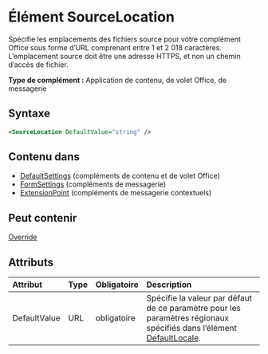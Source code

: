 # <a name="sourcelocation-element"></a>Élément SourceLocation

Spécifie les emplacements des fichiers source pour votre complément Office sous forme d’URL comprenant entre 1 et 2 018 caractères. L’emplacement source doit être une adresse HTTPS, et non un chemin d’accès de fichier.

**Type de complément :** Application de contenu, de volet Office, de messagerie

## <a name="syntax"></a>Syntaxe

```XML
<SourceLocation DefaultValue="string" />
```

## <a name="contained-in"></a>Contenu dans

- [DefaultSettings](defaultsettings.md) (compléments de contenu et de volet Office)
- [FormSettings](formsettings.md) (compléments de messagerie)
- [ExtensionPoint](extensionpoint.md) (compléments de messagerie contextuels)

## <a name="can-contain"></a>Peut contenir

[Override](override.md)

## <a name="attributes"></a>Attributs

|**Attribut**|**Type**|**Obligatoire**|**Description**|
|:-----|:-----|:-----|:-----|
|DefaultValue|URL|obligatoire|Spécifie la valeur par défaut de ce paramètre pour les paramètres régionaux spécifiés dans l’élément [DefaultLocale](defaultlocale.md).|
